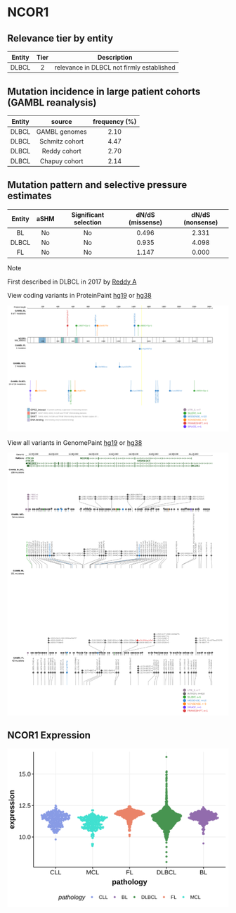 # NCOR1

## Relevance tier by entity

|Entity|Tier|Description                              |
|:------:|:----:|-----------------------------------------|
|DLBCL |2   |relevance in DLBCL not firmly established|

## Mutation incidence in large patient cohorts (GAMBL reanalysis)

|Entity|source        |frequency (%)|
|:------:|:--------------:|:-------------:|
|DLBCL |GAMBL genomes |2.10         |
|DLBCL |Schmitz cohort|4.47         |
|DLBCL |Reddy cohort  |2.70         |
|DLBCL |Chapuy cohort |2.14         |

## Mutation pattern and selective pressure estimates

|Entity|aSHM|Significant selection|dN/dS (missense)|dN/dS (nonsense)|
|:------:|:----:|:---------------------:|:----------------:|:----------------:|
|BL    |No  |No                   |0.496           |2.331           |
|DLBCL |No  |No                   |0.935           |4.098           |
|FL    |No  |No                   |1.147           |0.000           |


> [!NOTE]
> First described in DLBCL in 2017 by [Reddy A](https://pubmed.ncbi.nlm.nih.gov/28985567)


View coding variants in ProteinPaint [hg19](https://morinlab.github.io/LLMPP/GAMBL/NCOR1_protein.html)  or [hg38](https://morinlab.github.io/LLMPP/GAMBL/NCOR1_protein_hg38.html)

![image](images/proteinpaint/NCOR1_NM_006311.svg)

View all variants in GenomePaint [hg19](https://morinlab.github.io/LLMPP/GAMBL/NCOR1.html)  or [hg38](https://morinlab.github.io/LLMPP/GAMBL/NCOR1_hg38.html)

![image](images/proteinpaint/NCOR1.svg)
## NCOR1 Expression
![image](images/gene_expression/NCOR1_by_pathology.svg)
